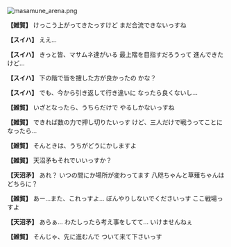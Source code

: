 
![masamune_arena.png](../images/backgrounds/masamune_arena.png)

**【雑賀】**
けっこう上がってきたっすけど
まだ合流できないっすね

**【スイハ】**
ええ…

**【スイハ】**
きっと皆、マサムネ達がいる
最上階を目指すだろうって
進んできたけど…

**【スイハ】**
下の階で皆を捜した方が良かったの
かな？

**【スイハ】**
でも、今から引き返して行き違いに
なったら良くないし…

**【雑賀】**
いざとなったら、うちらだけで
やるしかないっすね

**【雑賀】**
できれば数の力で押し切りたいっす
けど、三人だけで戦うってことに
なったら…

**【雑賀】**
そんときは、うちがどうにかしますよ

**【雑賀】**
天沼矛もそれでいいっすか？

**【天沼矛】**
あれ？
いつの間にか場所が変わってます
八咫ちゃんと草薙ちゃんはどちらに？

**【雑賀】**
あー…また、これっすよ…
ぼんやりしないでくださいっす
ここ戦場っすよ

**【天沼矛】**
あらぁ…
わたしったら考え事をしてて…
いけませんねぇ

**【雑賀】**
そんじゃ、先に進むんで
ついて来て下さいっす